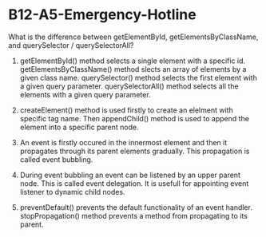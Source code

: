 # B12-A5-Emergency-Hotline

What is the difference between getElementById, getElementsByClassName, and querySelector / querySelectorAll?
1. getElementById() method selects a single element with a specific id. getElementsByClassName() method slects an array of elements by a given class name. querySelector() method selects the first element with a given query parameter. querySelectorAll() method selects all the elements with a given query parameter. 

2. createElement() method is used firstly to create an elelment with specific tag name. Then appendChild() method is used to append the element into a specific parent node. 

3. An event is firstly occured in the innermost element and then it propagates through its parent elements gradually. This propagation is called event bubbling. 

4. During event bubbling an event can be listened by an upper parent node. This is called event delegation. It is usefull for appointing event listener to dynamic child nodes. 

5. preventDefault()  prevents the default functionality of an event handler. stopPropagation() method prevents a method from propagating to its parent. 
